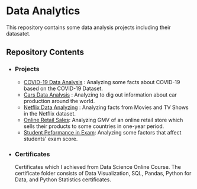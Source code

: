 # Data Analytics

This repository contains some data analysis projects including their datasatet.




## Repository Contents
- ### Projects
  - [COVID-19 Data Analysis](https://github.com/fitranpramakrisna/data-analysis-projects/tree/main/COVID-19%20Data%20Analysis) : Analyzing some facts about COVID-19 based on the COVID-19 Dataset.
  - [Cars Data Analysis](https://github.com/fitranpramakrisna/data-analysis-projects/tree/main/Cars%20Data%20Analysis) : Analyzing to dig out information about car production around the world.
  - [Netflix Data Analyzing](https://github.com/fitranpramakrisna/data-analysis-projects/tree/main/Netflix%20Data%20Analysis) : Analyzing facts from Movies and TV Shows in the Netflix dataset.
  - [Online Retail Sales](https://github.com/fitranpramakrisna/Data-Science-Portofolio/blob/main/Data%20Analysis%20and%20Visualization%20Projects/Online%20Retail%20Sales%20Data%20Analysis.ipynb): Analyzing GMV of an online retail store which sells their products to some countries in one-year period.
  - [Student Peformance in Exam](https://github.com/fitranpramakrisna/Data-Science-Portofolio/blob/main/Data%20Analysis%20and%20Visualization%20Projects/Student%20Performance%20in%20Exam%20Data%20Analysis%20.ipynb): Analyzing some factors that affect students' exam score.
- ### Certificates
    Certificates which I achieved from Data Science Online Course. The certificate folder consists of Data Visualization, SQL, Pandas, Python for Data, and Python Statistics certificates.

